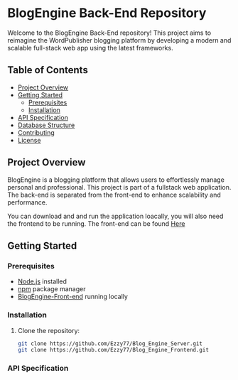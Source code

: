 # BlogEngine Back-End Repository

Welcome to the BlogEngine Back-End repository! This project aims to reimagine the WordPublisher blogging platform by developing a modern and scalable full-stack web app using the latest frameworks.

## Table of Contents

- [Project Overview](#project-overview)
- [Getting Started](#getting-started)
  - [Prerequisites](#prerequisites)
  - [Installation](#installation)
- [API Specification](#api-specification)
- [Database Structure](#database-structure)
- [Contributing](#contributing)
- [License](#license)

## Project Overview

BlogEngine is a blogging platform that allows users to effortlessly manage personal and professional. This project is part of a fullstack web application. The back-end is separated from the front-end to enhance scalability and performance. 

You can download and and run the application loacally, you will also need the frontend to be running.
The front-end can be found [Here](https://github.com/Ezzy77/Blog_Engine_Frontend)

## Getting Started

### Prerequisites

- [Node.js](https://nodejs.org/) installed
- [npm](https://www.npmjs.com/) package manager
- [BlogEngine-Front-end](https://github.com/Ezzy77/Blog_Engine_Frontend) running locally

### Installation

1. Clone the repository:

   ```bash
   git clone https://github.com/Ezzy77/Blog_Engine_Server.git
   git clone https://github.com/Ezzy77/Blog_Engine_Frontend.git

### API Specification


